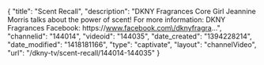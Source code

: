 {
    "title": "Scent Recall",
    "description": "DKNY Fragrances Core Girl Jeannine Morris talks about the power of scent! For more information: DKNY Fragrances Facebook: https:\/\/www.facebook.com\/dknyfragra...",
    "channelid": "144014",
    "videoid": "144035",
    "date_created": "1394228214",
    "date_modified": "1418181166",
    "type": "captivate",
    "layout": "channelVideo",
    "url": "\/dkny-tv\/scent-recall\/144014-144035"
}